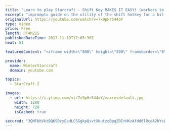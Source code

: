 ```yaml
---
title: "Learn to play Starcraft - Shift Key MAKES IT EASY! (workers to gas, waypoints, ctrl grps, moving)"
excerpt: "impromptu guide on the utility of the shift hotkey for a bit of everything"
originalUrl: https://youtube.com/watch?v=7x9pHr544oY
type: video
price: Free
length: PT4M21S
publishedDateTime: 2017-11-19T17:05:30Z
heat: 51

featuredContent: "<iframe width=\"800\" height=\"500\" frameborder=\"0\" src=\"https://www.youtube.com/embed/7x9pHr544oY\" allow=\"accelerometer; autoplay; encrypted-media; gyroscope; picture-in-picture\" allowfullscreen></iframe>"

provider:
  name: WinterStarcraft
  domain: youtube.com

topics:
  - StarCraft 2

images:
  - url: https://i.ytimg.com/vi/7x9pHr544oY/maxresdefault.jpg
    width: 1280
    height: 720
    isCached: true

secured: "3QMFbbVktBQKSDzyEadLCSGgkpQsvtXNutzqBpqZDIrHKzAfdd6lRcoA2hYsBPFsuqLINM7++NH4I7kBxodFfN1JdWRvRjjPdiDgdoSdsaeYSns7/TZxfasL8dnF8X1hv6klR+ufvpxDZNQF7e3DRi7lexdVSIIodwGOGlFGzbwmS0jUK1JVU9o597MQcg60uCgQQWPfBE2ssvm756vSbiM5AnjD4/3BOxAka96hMRqKRrhXQxkNlqxEKTVCMCessj9wlrQ1Z9Rrv6Ioe4+oVeRx5HCFY0foZEBxiy/ux+5YVSxjlqfME3qd6qBWfBHXAdje59XDhWOOcBYNfYDUOyZ5ySUXcmiHD6FssJ/75yOs4xGSeQ/db2urEBZKYjOwZ2fL8HlLsjPSKnpB4/8PfAsi6/jp1aYakxYz7OherT4=;XeGtOKp1HK9thMRiK8zm4w=="
---
```


